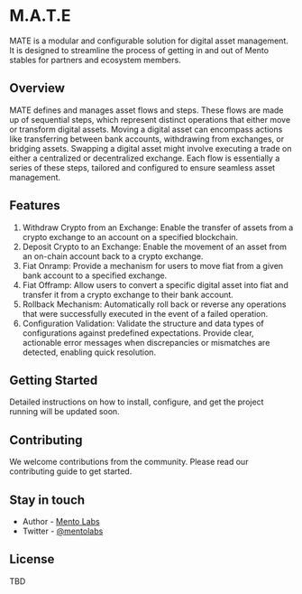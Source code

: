 # M.A.T.E

MATE is a modular and configurable solution for digital asset management. It is designed to streamline the process of getting in and out of Mento stables for partners and ecosystem members.

## Overview

MATE defines and manages asset flows and steps. These flows are made up of sequential steps, which represent distinct operations that either move or transform digital assets. Moving a digital asset can encompass actions like transferring between bank accounts, withdrawing from exchanges, or bridging assets. Swapping a digital asset might involve executing a trade on either a centralized or decentralized exchange. Each flow is essentially a series of these steps, tailored and configured to ensure seamless asset management.

## Features

1. Withdraw Crypto from an Exchange: Enable the transfer of assets from a crypto exchange to an account on a specified blockchain.
2. Deposit Crypto to an Exchange: Enable the movement of an asset from an on-chain account back to a crypto exchange.
3. Fiat Onramp: Provide a mechanism for users to move fiat from a given bank account to a specified exchange.
4. Fiat Offramp: Allow users to convert a specific digital asset into fiat and transfer it from a crypto exchange to their bank account.
5. Rollback Mechanism: Automatically roll back or reverse any operations that were successfully executed in the event of a failed operation.
6. Configuration Validation: Validate the structure and data types of configurations against predefined expectations. Provide clear, actionable error messages when discrepancies or mismatches are detected, enabling quick resolution.

## Getting Started

Detailed instructions on how to install, configure, and get the project running will be updated soon.

## Contributing

We welcome contributions from the community. Please read our contributing guide to get started.

## Stay in touch

-  Author - [Mento Labs](https://mentolabs.xyz)
-  Twitter - [@mentolabs](https://twitter.com/mentolabs)

## License

TBD
